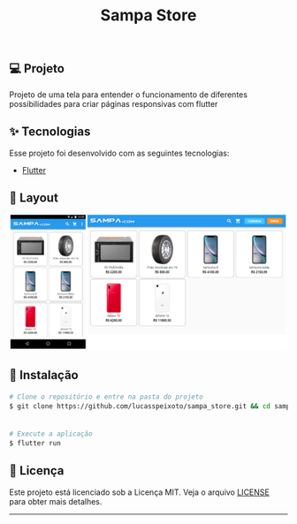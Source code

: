 <h1 align="center">
   Sampa Store
</h1>

<br>

## 💻 Projeto

Projeto de uma tela para entender o funcionamento de diferentes possibilidades para criar páginas responsivas com flutter

## ✨ Tecnologias

Esse projeto foi desenvolvido com as seguintes tecnologias:

- [Flutter](https://flutter.dev/?gclid=Cj0KCQiAr5iQBhCsARIsAPcwROPG15yyqXVCMGJaCFGwtAR_CASdAO_F2F9VZZiP3mXTz8LK0x5-O9UaAp3SEALw_wcB&gclsrc=aw.ds)

## 🔖 Layout

![interface](assets/images/layout.png 'Layout')

## 🚀 Instalação

```bash
# Clone o repositório e entre na pasta do projeto
$ git clone https://github.com/lucasspeixoto/sampa_store.git && cd sampa_store


# Execute a aplicação
$ flutter run

```

## 📝 Licença

Este projeto está licenciado sob a Licença MIT. Veja o arquivo [LICENSE](LICENSE) para obter mais detalhes.

---
